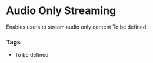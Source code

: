 # Audio Only Streaming

Enables users to stream audio only content
To be defined.

### Tags

  - To be defined